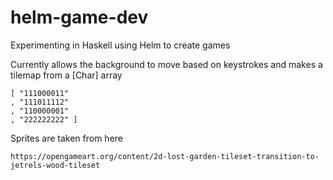 # helm-game-dev
Experimenting in Haskell using Helm to create games

Currently allows the background to move based on keystrokes and makes a tilemap from a [Char] array

```
[ "111000011"
, "111011112"
, "110000001"
, "222222222" ]
```
 
Sprites are taken from here

```
https://opengameart.org/content/2d-lost-garden-tileset-transition-to-jetrels-wood-tileset
```
